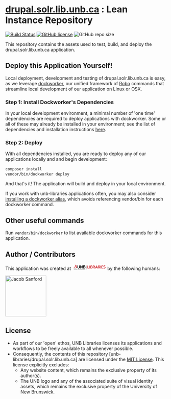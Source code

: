 # [drupal.solr.lib.unb.ca](https://drupal.solr.lib.unb.ca/) : Lean Instance Repository
[![Build Status](https://github.com/unb-libraries/drupal.solr.lib.unb.ca/actions/workflows/test-suite.yaml/badge.svg?branch=prod)](https://github.com/unb-libraries/drupal.solr.lib.unb.ca/actions/workflows/test-suite.yaml)
[![GitHub license](https://img.shields.io/github/license/unb-libraries/drupal.solr.lib.unb.ca)](https://github.com/unb-libraries/drupal.solr.lib.unb.ca/blob/prod/LICENSE)
![GitHub repo size](https://img.shields.io/github/repo-size/unb-libraries/drupal.solr.lib.unb.ca?label=lean%20repo%20size)

This repository contains the assets used to test, build, and deploy the drupal.solr.lib.unb.ca application.

## Deploy this Application Yourself!
Local deployment, development and testing of drupal.solr.lib.unb.ca is easy, as we leverage [dockworker](https://github.com/unb-libraries/dockworker), our unified framework of [Robo](https://robo.li/) commands that streamline local development of our application on Linux or OSX.

### Step 1: Install Dockworker's Dependencies
In your local development environment, a minimal number of 'one time' dependencies are required to deploy applications with dockworker. Some or all of these may already be installed in your environment; see the list of dependencies and installation instructions [here](https://github.com/unb-libraries/dockworker/blob/4.x/docs/prerequisites.md).

### Step 2: Deploy
With all dependencies installed, you are ready to deploy any of our applications locally and and begin development:

```
composer install
vendor/bin/dockworker deploy
```

And that's it! The application will build and deploy in your local environment.

If you work with unb-libraries applications often, you may also consider [installing a dockworker alias](https://gist.github.com/JacobSanford/1448fece856be371060d0f16ccb1b194), which avoids referencing vendor/bin for each dockworker command.

## Other useful commands
Run ```vendor/bin/dockworker``` to list available dockworker commands for this application.

## Author / Contributors
This application was created at [![UNB Libraries](https://github.com/unb-libraries/assets/raw/master/unblibbadge.png "UNB Libraries")](https://lib.unb.ca) by the following humans:

<a href="https://github.com/JacobSanford"><img src="https://avatars.githubusercontent.com/u/244894?v=3" title="Jacob Sanford" width="128" height="128"></a>

## License
- As part of our 'open' ethos, UNB Libraries licenses its applications and workflows to be freely available to all whenever possible.
- Consequently, the contents of this repository [unb-libraries/drupal.solr.lib.unb.ca] are licensed under the [MIT License](http://opensource.org/licenses/mit-license.html). This license explicitly excludes:
   - Any website content, which remains the exclusive property of its author(s).
   - The UNB logo and any of the associated suite of visual identity assets, which remains the exclusive property of the University of New Brunswick.
